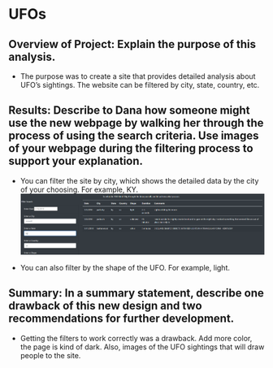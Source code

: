 # UFOs
## Overview of Project: Explain the purpose of this analysis.
* The purpose was to create a site that provides detailed analysis about UFO’s sightings. The website can be filtered by city, state, country, etc. 

## Results: Describe to Dana how someone might use the new webpage by walking her through the process of using the search criteria. Use images of your webpage during the filtering process to support your explanation.
* You can filter the site by city, which shows the detailed data by the city of your choosing. For example, KY.
![Filter_by_city.PNG](https://github.com/gabby338414/UFOs/blob/0f06dd383f759aa8be8e1e2595ccc95a7480475e/Filter_by_city.PNG)

* You can also filter by the shape of the UFO. For example, light.


## Summary: In a summary statement, describe one drawback of this new design and two recommendations for further development. 
* Getting the filters to work correctly was a drawback. Add more color, the page is kind of dark. Also, images of the UFO sightings that will draw people to the site.
